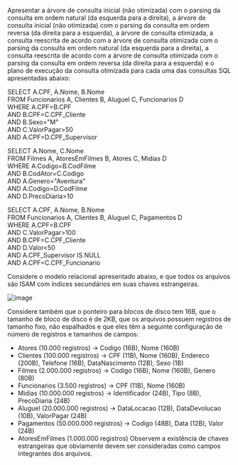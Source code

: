 Apresentar a árvore de consulta inicial (não otimizada) com o parsing da consulta em ordem natural (da esquerda para a direita), a árvore de consulta inicial (não otimizada) com o parsing da consulta em ordem reversa (da direita para a esquerda), a árvore de consulta otimizada, a consulta reescrita de acordo com a árvore de consulta otimizada com o parsing da consulta em ordem natural (da esquerda para a direita), a consulta reescrita de acordo com a árvore de consulta otimizada com o parsing da consulta em ordem reversa (da direita para a esquerda) e o plano de execução da consulta otimizada para cada uma das consultas SQL apresentadas abaixo:

SELECT A.CPF, A.Nome, B.Nome <br>
FROM Funcionarios A, Clientes B, Aluguel C, Funcionarios D<br>
WHERE A.CPF=B.CPF<br>
AND B.CPF=C.CPF_Cliente<br>
AND B.Sexo="M"<br>
AND C.ValorPagar>50<br>
AND A.CPF=D.CPF_Supervisor<br>


SELECT A.Nome, C.Nome<br>
FROM Filmes A, AtoresEmFilmes B, Atores C, Midias D<br>
WHERE A.Codigo=B.CodFilme<br>
AND B.CodAtor=C.Codigo<br>
AND A.Genero="Aventura"<br>
AND A.Codigo=D.CodFilme<br>
AND D.PrecoDiaria>10<br>
 

SELECT A.CPF, A.Nome, B.Nome<br>
FROM Funcionarios A, Clientes B, Aluguel C, Pagamentos D  <br>
WHERE A.CPF=B.CPF  <br>
AND C.ValorPagar>100  <br>
AND B.CPF=C.CPF_Cliente  <br>
AND D.Valor<50  <br>
AND A.CPF_Supervisor IS NULL  <br>
AND A.CPF=C.CPF_Funcionario <br>


Considere o modelo relacional apresentado abaixo, e que todos os arquivos são ISAM com índices secundários em suas chaves estrangeiras. 

![image](https://user-images.githubusercontent.com/89612369/210474955-2c9e4931-ba1b-42c3-9e1c-7c674968ed3b.png)


Considere também que o ponteiro para blocos de disco tem 16B, que o tamanho de bloco de disco é de 2KB, que os arquivos possuem registros de tamanho fixo, não espalhados e que eles têm a seguinte configuração de número de registros e tamanhos de campos: 
<ul>
<li> Atores (10.000 registros) → Codigo (16B), Nome (160B)
<li> Clientes (100.000 registros) → CPF (11B), Nome (160B), Endereco (200B), Telefone (16B), DataNascimento (12B), Sexo (1B)
<li> Filmes (2.000.000 registros) → Codigo (16B), Nome (160B), Genero (80B)
<li> Funcionarios (3.500 registros) → CPF (11B), Nome (160B)
<li> Midias (10.000.000 registros) → Identificador (24B), Tipo (8B), PrecoDiaria (24B)
<li> Aluguel (20.000.000 registros)  → DataLocacao (12B), DataDevolucao (10B), ValorPagar (24B)
<li> Pagamentos (50.000.000 registros) → Codigo (48B), Data (12B), Valor (24B)
<li> AtoresEmFilmes (1.000.000 registros)
Observem a existência de chaves estrangeiras que obviamente devem ser consideradas como campos integrantes dos arquivos.
